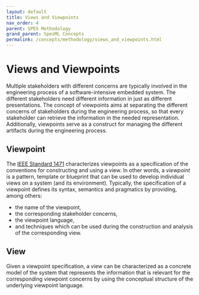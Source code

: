 ```yaml
---
layout: default
title: Views and Viewpoints
nav_order: 4
parent: SPES Methodology
grand_parent: SpesML Concepts
permalink: /concepts/methodology/views_and_viewpoints.html
---
```

# Views and Viewpoints

Multiple stakeholders with different concerns are typically involved in the engineering process of a software-intensive embedded system. The different stakeholders need different information in just as different presentations. The concept of viewpoints aims at separating the different concerns of stakeholders during the engineering process, so that every stakeholder can retrieve the information in the needed representation. Additionally, viewpoints serve as a construct for managing the different artifacts during the engineering process.

## Viewpoint

The [IEEE Standard 1471](https://standards.ieee.org/ieee/1471/2187/) characterizes viewpoints as a specification of the conventions for constructing and using a view. In other words, a *viewpoint* is a pattern, template or blueprint that can be used to develop individual views on a system (and its environment). Typically, the specification of a viewpoint defines its syntax, semantics and pragmatics by providing, among others:

- the name of the viewpoint,
- the corresponding stakeholder concerns,
- the viewpoint language,
- and techniques which can be used during the construction and analysis of the corresponding view.

## View

Given a viewpoint specification, a *view* can be characterized as a concrete model of the system that represents the information that is relevant for the corresponding viewpoint concerns by using the conceptual structure of the underlying viewpoint language.
